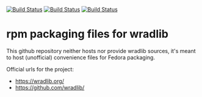 [![Build Status](https://simc.arpae.it/moncic-ci/python-wradlib-rpm/centos8.png)](https://simc.arpae.it/moncic-ci/python-wradlib-rpm/)
[![Build Status](https://simc.arpae.it/moncic-ci/python-wradlib-rpm/fedora34.png)](https://simc.arpae.it/moncic-ci/python-wradlib-rpm/)
[![Build Status](https://copr.fedorainfracloud.org/coprs/simc/stable/package/python-wradlib/status_image/last_build.png)](https://copr.fedorainfracloud.org/coprs/simc/stable/package/python-wradlib/)

# rpm packaging files for wradlib

This github repository neither hosts nor provide wradlib sources, it's meant to
host (unofficial) convenience files for Fedora packaging.

Official urls for the project:
 * https://wradlib.org/
 * https://github.com/wradlib/
